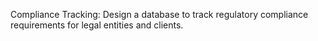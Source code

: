 Compliance Tracking: Design a database to track regulatory compliance requirements for legal entities and clients.